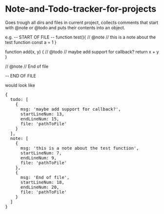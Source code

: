 # Note-and-Todo-tracker-for-projects
Goes trough all dirs and files in current project, collects comments that start with @note or @todo and puts their contents into an object.

e.g.
-- START OF FILE --
function test(){
  // @note
  // this is a note about the test function
  const a = 1
}

function add(x, y) {
  // @todo
  // maybe add support for callback?
  return x + y
}

// @note
// End of file

-- END OF FILE

would look like
<pre>
{
  todo: [
    {
      msg: 'maybe add support for callback?',
      startLineNum: 13,
      endLineNum: 15,
      file: 'pathToFile'
    }
  ],
  note: [
    {
      msg: 'this is a note about the test function',
      startLineNum: 7,
      endLineNum: 9,
      file: 'pathToFile'
    }, 
    {
      msg: 'End of file',
      startLineNum: 18,
      endLineNum: 20,
      file: 'pathToFile'
    }
  ]
}
</pre>
